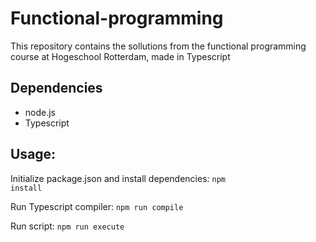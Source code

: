 # Functional-programming
This repository contains the sollutions from the functional programming course at Hogeschool Rotterdam, made in Typescript

## Dependencies
- node.js
- Typescript

## Usage:

Initialize package.json and install dependencies:
<code>npm install</code>

Run Typescript compiler:
<code>npm run compile</code>

Run script: 
<code>npm run execute</code>
